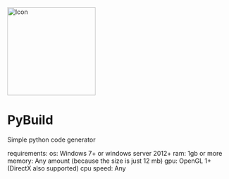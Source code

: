 <img src="icon.ico" alt="Icon" width="200" height="200">

# PyBuild
Simple python code generator

requirements:
os: Windows 7+ or windows server 2012+
ram: 1gb or more
memory: Any amount (because the size is just 12 mb)
gpu: OpenGL 1+ (DirectX also supported)
cpu speed: Any

